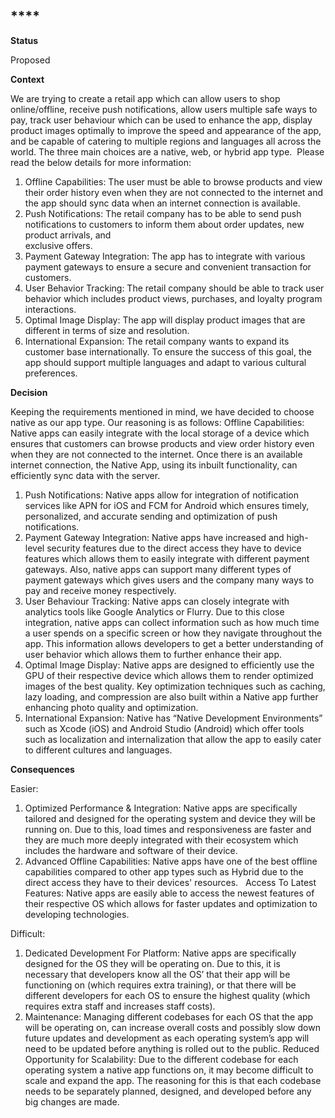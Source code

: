 ## ****

**Status**

Proposed

**Context**

We are trying to create a retail app which can allow users to shop online/offline, receive push notifications, allow users multiple safe ways to pay, track user behaviour which can be used to enhance the app, display product images optimally to improve the speed and appearance of the app, and be capable of catering to multiple regions and languages all across the world. The three main choices are a native, web, or hybrid app type.  Please read the below details for more information: 
1. Offline Capabilities: The user must be able to browse products and view their order history even when they are not connected to the internet and the app should 
sync data when an internet connection is available.
2. Push Notifications: The retail company has to be able to send push notifications to customers to inform them about order updates, new product arrivals, and   
exclusive offers. 
3. Payment Gateway Integration: The app has to integrate with various payment gateways to ensure a secure and convenient transaction for customers.
4. User Behavior Tracking: The retail company should be able to track user behavior which includes product views, purchases, and loyalty program interactions.  
5. Optimal Image Display: The app will display product images that are different in terms of size and resolution. 
6. International Expansion: The retail company wants to expand its customer base internationally. To ensure the success of this goal, the app should support 
 multiple languages and adapt to various cultural preferences. 

**Decision**

Keeping the requirements mentioned in mind, we have decided to choose native as our app type. Our reasoning is as follows: 
Offline Capabilities: Native apps can easily integrate with the local storage of a device which ensures that customers can browse products and view order history even when they are not connected to the internet. Once there is an available internet connection, the Native App, using its inbuilt functionality, can efficiently sync data with the server. 
1. Push Notifications: Native apps allow for integration of notification services like APN for iOS and FCM for Android which ensures timely, personalized, and accurate sending and optimization of push notifications. 
2. Payment Gateway Integration: Native apps have increased and high-level security features due to the direct access they have to device features which allows them to easily integrate with different payment gateways. Also, native apps can support many different types of payment gateways which gives users and the company many ways to pay and receive money respectively.
3. User Behaviour Tracking: Native apps can closely integrate with analytics tools like Google Analytics or Flurry. Due to this close integration, native apps can collect information such as how much time a user spends on a specific screen or how they navigate throughout the app. This information allows developers to get a better understanding of user behavior which allows them to further enhance their app. 
4. Optimal Image Display: Native apps are designed to efficiently use the GPU of their respective device which allows them to render optimized images of the best quality. Key optimization techniques such as caching, lazy loading, and compression are also built within a Native app further enhancing photo quality and optimization.  
5. International Expansion: Native has “Native Development Environments” such as Xcode (iOS) and Android Studio (Android) which offer tools such as localization and internalization that allow the app to easily cater to different cultures and languages. 

**Consequences**

Easier:
1. Optimized Performance & Integration: Native apps are specifically tailored and designed for the operating system and device they will be running on. Due to this, load times and responsiveness are faster and they are much more deeply integrated with their ecosystem which includes the hardware and software of their device.
2. Advanced Offline Capabilities: Native apps have one of the best offline capabilities compared to other app types such as Hybrid due to the direct access they have to their devices' resources.   Access To Latest Features: Native apps are easily able to access the newest features of their respective OS which allows for faster updates and optimization to developing technologies. 

Difficult:
1. Dedicated Development For Platform: Native apps are specifically designed for the OS they will be operating on. Due to this, it is necessary that developers know all the OS’ that their app will be functioning on (which requires extra training), or that there will be different developers for each OS to ensure the highest quality (which requires extra staff and increases staff costs).
2. Maintenance: Managing different codebases for each OS that the app will be operating on, can increase overall costs and possibly slow down future updates and development as each operating system’s app will need to be updated before anything is rolled out to the public. Reduced Opportunity for Scalability: Due to the different codebase for each operating system a native app functions on, it may become difficult to scale and expand the app. The reasoning for this is that each codebase needs to be separately planned, designed, and developed before any big changes are made. 
